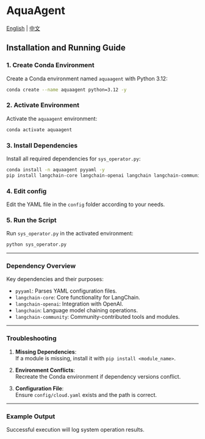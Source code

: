 # AquaAgent

[English](README.md) | [中文](README_zh.md)

## Installation and Running Guide

### 1. Create Conda Environment
Create a Conda environment named `aquaagent` with Python 3.12:
```bash
conda create --name aquaagent python=3.12 -y
```

### 2. Activate Environment
Activate the `aquaagent` environment:
```bash
conda activate aquaagent
```

### 3. Install Dependencies
Install all required dependencies for `sys_operator.py`:
```bash
conda install -n aquaagent pyyaml -y
pip install langchain-core langchain-openai langchain langchain-community
```
### 4. Edit config

Edit the YAML file in the ``config`` folder according to your needs.

### 5. Run the Script
Run `sys_operator.py` in the activated environment:
```bash
python sys_operator.py
```

---

### Dependency Overview
Key dependencies and their purposes:
- `pyyaml`: Parses YAML configuration files.
- `langchain-core`: Core functionality for LangChain.
- `langchain-openai`: Integration with OpenAI.
- `langchain`: Language model chaining operations.
- `langchain-community`: Community-contributed tools and modules.

---

### Troubleshooting
1. **Missing Dependencies**:  
   If a module is missing, install it with `pip install <module_name>`.

2. **Environment Conflicts**:  
   Recreate the Conda environment if dependency versions conflict.

3. **Configuration File**:  
   Ensure `config/cloud.yaml` exists and the path is correct.

---

### Example Output
Successful execution will log system operation results.
